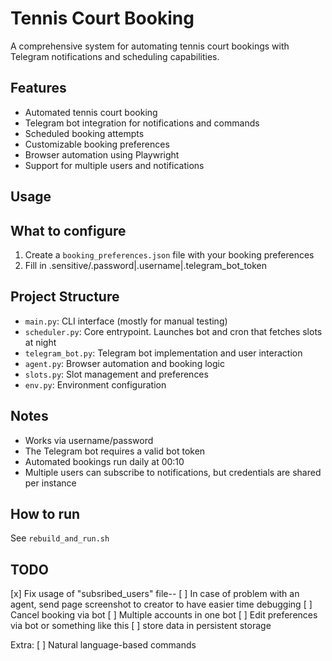# Tennis Court Booking

A comprehensive system for automating tennis court bookings with Telegram notifications and scheduling capabilities.

## Features

- Automated tennis court booking
- Telegram bot integration for notifications and commands
- Scheduled booking attempts
- Customizable booking preferences
- Browser automation using Playwright
- Support for multiple users and notifications


## Usage


## What to configure

1. Create a `booking_preferences.json` file with your booking preferences
2. Fill in .sensitive/.password|.username|.telegram_bot_token 

## Project Structure

- `main.py`: CLI interface (mostly for manual testing)
- `scheduler.py`: Core entrypoint. Launches bot and cron that fetches slots at night
- `telegram_bot.py`: Telegram bot implementation and user interaction
- `agent.py`: Browser automation and booking logic
- `slots.py`: Slot management and preferences
- `env.py`: Environment configuration

## Notes

- Works via username/password 
- The Telegram bot requires a valid bot token
- Automated bookings run daily at 00:10
- Multiple users can subscribe to notifications, but credentials are shared per instance

## How to run

See `rebuild_and_run.sh`


## TODO

[x] Fix usage of "subsribed_users" file--
[ ] In case of problem with an agent, send page screenshot to creator to have easier time debugging
[ ] Cancel booking via bot 
[ ] Multiple accounts in one bot
[ ] Edit preferences via bot or something like this 
[ ] store data in persistent storage

Extra:
[ ] Natural language-based commands